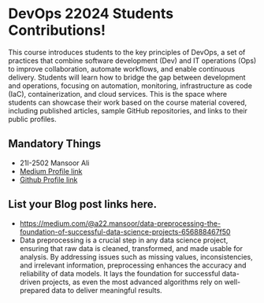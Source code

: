 # DevOps 22024 Students Contributions! 

This course introduces students to the key principles of DevOps, a set of practices that combine software development (Dev) and IT operations (Ops) to improve collaboration, automate workflows, and enable continuous delivery. Students will learn how to bridge the gap between development and operations, focusing on automation, monitoring, infrastructure as code (IaC), containerization, and cloud services. This is the space where students can showcase their work based on the course material covered, including published articles, sample GitHub repositories, and links to their public profiles.

## Mandatory Things
- 21I-2502 Mansoor Ali
- [Medium Profile link](https://medium.com/@a22.mansoor)
- [Github Profile link](https://github.com/mansoorali22)

## List your Blog post links here.
- https://medium.com/@a22.mansoor/data-preprocessing-the-foundation-of-successful-data-science-projects-656888467f50
- Data preprocessing is a crucial step in any data science project, ensuring that raw data is cleaned, transformed, and made usable for analysis. By addressing issues such as missing values, inconsistencies, and irrelevant information, preprocessing enhances the accuracy and reliability of data models. It lays the foundation for successful data-driven projects, as even the most advanced algorithms rely on well-prepared data to deliver meaningful results.


